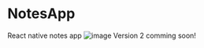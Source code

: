 # NotesApp
React native notes app
![image](https://user-images.githubusercontent.com/82391577/193427584-e7305901-8ad9-4161-924c-837695c652fa.png)
Version 2 comming soon!

